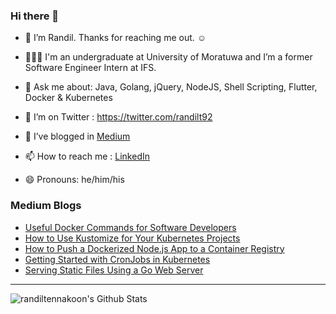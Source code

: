 ### Hi there 👋

- 🔭 I’m Randil. Thanks for reaching me out. ☺️

- 👨🏻‍💻 I'm an undergraduate at University of Moratuwa and I’m a former Software Engineer Intern at IFS.

- 💬 Ask me about: Java, Golang, jQuery, NodeJS, Shell Scripting, Flutter, Docker & Kubernetes

- 🤔 I’m on Twitter : https://twitter.com/randilt92

- 🌱 I’ve blogged in [Medium](https://medium.com/@randilt) 

- 📫 How to reach me : [LinkedIn](https://lk.linkedin.com/in/randiltennakoon)

- 😄 Pronouns: he/him/his



### Medium Blogs
<!-- BLOG-POST-LIST:START -->
- [Useful Docker Commands for Software Developers](https://levelup.gitconnected.com/useful-docker-commands-for-software-developers-f1f73911defc?source=rss-b2aa6ee0b2d5------2)
- [How to Use Kustomize for Your Kubernetes Projects](https://medium.com/better-programming/how-to-use-kustomize-for-your-kubernetes-projects-42a90c00bd56?source=rss-b2aa6ee0b2d5------2)
- [How to Push a Dockerized Node.js App to a Container Registry](https://medium.com/javascript-in-plain-english/how-to-push-a-dockerized-node-js-app-to-a-container-registry-5a3f6599894c?source=rss-b2aa6ee0b2d5------2)
- [Getting Started with CronJobs in Kubernetes](https://levelup.gitconnected.com/getting-started-with-cronjobs-in-kubernetes-da94263d4887?source=rss-b2aa6ee0b2d5------2)
- [Serving Static Files Using a Go Web Server](https://codeburst.io/serving-static-files-using-a-go-web-server-d5025157a84e?source=rss-b2aa6ee0b2d5------2)
<!-- BLOG-POST-LIST:END -->

---
<img align="left" alt="randiltennakoon's Github Stats" src="https://github-readme-stats.codestackr.vercel.app/api?username=randiltennakoon&show_icons=true&hide_border=true" />




<!--
**randiltennakoon/randiltennakoon** is a ✨ _special_ ✨ repository because its `README.md` (this file) appears on your GitHub profile.

Here are some ideas to get you started:

- 🔭 I’m currently working on ...
- 🌱 I’m currently learning ...
- 👯 I’m looking to collaborate on ...
- 🤔 I’m looking for help with ...
- 💬 Ask me about ...
- 📫 How to reach me: ...
- 😄 Pronouns: ...
- ⚡ Fun fact: ...
-->
